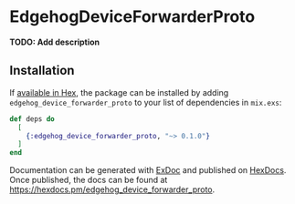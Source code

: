 <!--
  Copyright 2023 SECO Mind Srl
  SPDX-License-Identifier: Apache-2.0
-->

# EdgehogDeviceForwarderProto

**TODO: Add description**

## Installation

If [available in Hex](https://hex.pm/docs/publish), the package can be installed
by adding `edgehog_device_forwarder_proto` to your list of dependencies in `mix.exs`:

```elixir
def deps do
  [
    {:edgehog_device_forwarder_proto, "~> 0.1.0"}
  ]
end
```

Documentation can be generated with [ExDoc](https://github.com/elixir-lang/ex_doc)
and published on [HexDocs](https://hexdocs.pm). Once published, the docs can
be found at <https://hexdocs.pm/edgehog_device_forwarder_proto>.
